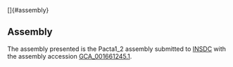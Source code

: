 []{#assembly}

Assembly
--------

The assembly presented is the Pacta1\_2 assembly submitted to
[INSDC](http://www.insdc.org) with the assembly accession
[GCA\_001661245.1](http://www.ebi.ac.uk/ena/data/view/GCA_001661245.1).
